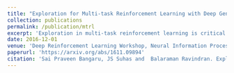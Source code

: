 ```yaml
---
title: "Exploration for Multi-task Reinforcement Learning with Deep Generative Models"
collection: publications
permalink: /publication/mtrl
excerpt: 'Exploration in multi-task reinforcement learning is critical in training agents to deduce the underlying MDP. Many of the existing exploration frameworks such as E3, Rmax, Thompson sampling assume a single stationary MDP and are not suitable for system identification in the multi-task setting. We present a novel method to facilitate exploration in multi-task reinforcement learning using deep generative models. We supplement our method with a low dimensional energy model to learn the underlying MDP distribution and provide a resilient and adaptive exploration signal to the agent. We evaluate our method on a new set of environments and provide intuitive interpretation of our results.'
date: 2016-12-01
venue: 'Deep Reinforcement Learning Workshop, Neural Information Processing Systems'
paperurl: 'https://arxiv.org/abs/1611.09894'
citation: 'Sai Praveen Bangaru, JS Suhas and  Balaraman Ravindran. Exploration for Multi-task Reinforcement Learning with Deep Generative Models. In Neural Information Processing Systems Deep Reinforcement Learning Workshop, 2016.'
---
```

